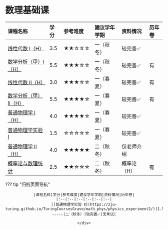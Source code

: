 # 数理基础课

<style>
.md-typeset table:not([class]) th {
    min-width: 1em;
}
</style>

<div style="text-align: center" markdown="1">

|课程名称|学分|参考难度|建议学年学期|资料情况|历年卷|
|:--|:--|:--|:--|:--|:--|
|[线性代数 Ⅰ（H）](linear_algebra1/index.md)|3.5|★★☆☆☆|一（秋冬）|较完善✅||
|[数学分析（甲）Ⅰ（H）](math_analysis1/index.md)|5.5|★★★☆☆|一（秋冬）|较完善✅|有|
|[线性代数 Ⅱ（H）](linear_algebra2/index.md)|3.0|★★★☆☆|一（春夏）|较完善✅|有|
|[数学分析（甲）Ⅱ（H）](math_analysis2/index.md)|5.5|★★★★☆|一（春夏）|较完善✅|有|
|[普通物理学 Ⅰ（H）](physics1/index.md)|4.0|★★★★☆|一（春夏）|较完善✅||
|[普通物理学实验 Ⅰ](physics_experiment1/index.md)|1.5|☆☆☆☆☆|一（春夏）|较完善✅||
|[普通物理学 Ⅱ（H）](physics2/index.md)|4.0|★★★★★|二（秋冬）|仅老师介绍||
|[概率论与数理统计](probability/index.md)|2.5|★★☆☆☆|二（秋冬）|概率论（H）|有|

</div>

??? tip "归档页面导航"
    <div style="text-align: center" markdown="1">

    |课程名称|学分|参考难度|建议学年学期|资料情况|历年卷|
    |:--|:--|:--|:--|:--|:--|
    |[普通物理学实验 Ⅱ](https://zju-turing.github.io/TuringCoursesGrave/math_phys/physics_experiment2/)|1.5|☆☆☆☆☆|二（秋冬）|较完善✅|无考试|

    </div>